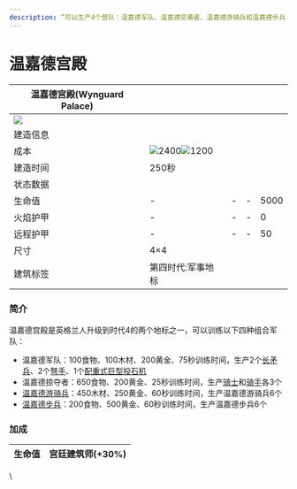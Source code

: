 ```yaml
---
description: “可以生产4个营队：温嘉德军队、温嘉德突袭者、温嘉德游骑兵和温嘉德步兵 ”
---
```


# 温嘉德宫殿

| 温嘉德宫殿(Wynguard Palace)                                                                                                              |                                                                                                                                                                                                        |   |   |      |
| ----------------------------------------------------------------------------------------------------------------------------------- | ------------------------------------------------------------------------------------------------------------------------------------------------------------------------------------------------------ | - | - | ---- |
| ![](https://seicing-1257171891.cos.ap-nanjing.myqcloud.com/3fatcatpool/aoe4/tech/%E6%B8%A9%E5%98%89%E5%BE%B7%E5%AE%AB%E6%AE%BF.png) |                                                                                                                                                                                                        |   |   |      |
| 建造信息                                                                                                                                |                                                                                                                                                                                                        |   |   |      |
| 成本                                                                                                                                  | ![](https://seicing-1257171891.cos.ap-nanjing.myqcloud.com/3fatcatpool/aoe4/tech/%E8%82%89.png)2400![](https://seicing-1257171891.cos.ap-nanjing.myqcloud.com/3fatcatpool/aoe4/tech/%E9%87%91.png)1200 |   |   |      |
| 建造时间                                                                                                                                | 250秒                                                                                                                                                                                                   |   |   |      |
| 状态数据                                                                                                                                |                                                                                                                                                                                                        |   |   |      |
| 生命值                                                                                                                                 | -                                                                                                                                                                                                      | - | - | 5000 |
| 火焰护甲                                                                                                                                | -                                                                                                                                                                                                      | - | - | 0    |
| 远程护甲                                                                                                                                | -                                                                                                                                                                                                      | - | - | 50   |
| 尺寸                                                                                                                                  | 4×4                                                                                                                                                                                                    |   |   |      |
| 建筑标签                                                                                                                                | 第四时代:军事地标                                                                                                                                                                                              |   |   |      |

### 简介 <a href="#jia" id="jia"></a>

温嘉德宫殿是英格兰人升级到时代4的两个地标之一，可以训练以下四种组合军队：

* <img src="https://seicing-1257171891.cos.ap-nanjing.myqcloud.com/3fatcatpool/aoe4/tech/%E6%B8%A9%E5%98%89%E5%BE%B7%E5%86%9B%E9%98%9F.png" alt="" data-size="line">温嘉德军队：100食物、100木材、200黄金、75秒训练时间，生产2个[长矛兵](../../readme/dan-wei/chang-mao-bing.md)、2个[弩手](../../readme/dan-wei/nu-shou.md)、1个[配重式巨型投石机](../../readme/dan-wei/pei-zhong-shi-ju-xing-tou-shi-ji.md)
* <img src="https://seicing-1257171891.cos.ap-nanjing.myqcloud.com/3fatcatpool/aoe4/tech/%E6%B8%A9%E5%98%89%E5%BE%B7%E6%8E%A0%E5%A4%BA%E8%80%85.png" alt="" data-size="line">温嘉德掠夺者：650食物、200黄金、25秒训练时间，生产[骑士](../../readme/dan-wei/qi-shi.md)和[骑手](../../readme/dan-wei/qi-shou.md)各3个
* <img src="https://seicing-1257171891.cos.ap-nanjing.myqcloud.com/3fatcatpool/aoe4/tech/%E6%B8%A9%E5%98%89%E5%BE%B7%E6%B8%B8%E9%AA%91%E5%85%B5.png" alt="" data-size="line">[温嘉德游骑兵](../du-te-dan-wei/wen-jia-de-you-qi-bing.md)：450木材、250黄金、60秒训练时间，生产温嘉德游骑兵6个
* <img src="https://seicing-1257171891.cos.ap-nanjing.myqcloud.com/3fatcatpool/aoe4/tech/%E6%B8%A9%E5%98%89%E5%BE%B7%E6%AD%A5%E5%85%B5.png" alt="" data-size="line">[温嘉德步兵](../du-te-dan-wei/wen-jia-de-bu-bing.md)：200食物、500黄金、60秒训练时间，生产温嘉德步兵6个

### 加成 <a href="#sp" id="sp"></a>

| 生命值 | <img src="https://seicing-1257171891.cos.ap-nanjing.myqcloud.com/3fatcatpool/aoe4/tech/%E5%AE%AB%E5%BB%B7%E5%BB%BA%E7%AD%91%E5%B8%88.png" alt="" data-size="line">宫廷建筑师(+30%) |
| --- | ----------------------------------------------------------------------------------------------------------------------------------------------------------------------------- |

\

